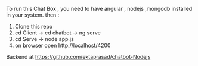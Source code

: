 To run this Chat Box , you need to have angular , nodejs ,mongodb installed in your system.
then :
 1. Clone this repo
 2. cd Client -> cd chatbot -> ng serve
 3. cd Serve -> node app.js
 4. on browser open http://localhost/4200
 
 Backend at https://github.com/ektaprasad/chatbot-Nodejs 
